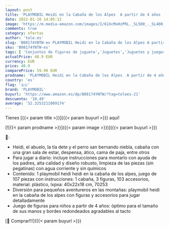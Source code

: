 ```yaml
---
layout: post
title: 'PLAYMOBIL Heidi en la Cabaña de los Alpes  A partir de 4 años  70253 '
date: 2022-01-10 14:05:12
image: 'https://m.media-amazon.com/images/I/61XcMxHzPRL._SL500_._SL400_.jpg'
comments: true
category: ofertas
author: 'tole.es'
slug: 'B08174YNTW-es PLAYMOBIL Heidi en la Cabaña de los Alpes A partir de 4...'
sku: 'B08174YNTW-es'
tags: [ 'Conjuntos de figuras de juguete','Juguetes','Juguetes y juegos','Muñecos y figuras','playmobil', ]
actualPrice: 48.9 EUR
currency: EUR
price: 48.9
comparePrice: 59.99 EUR
prodname: 'PLAYMOBIL Heidi en la Cabaña de los Alpes  A partir de 4 años  70253 '
country: 'es'
flag: '🇪🇸'
brand: 'PLAYMOBIL'
buyurl: 'https://www.amazon.es/dp/B08174YNTW/?tag=tolees-21'
descuento: '18.49'
average: '52.3253211009174'
---
```


Tienes [{{< param title >}}]({{< param buyurl >}}) aqui!

[![{{< param prodname >}}]({{< param image >}})]({{< param buyurl >}})

🔎:

- Heidi, el abuelo, la tía dete y el perro san bernando niebla, cabaña con una gran sala de estar, despensa, ático, cama de paja, entre otros
- Para jugar a diario: incluye instrucciones para montarlo con ayuda de los padres, alta calidad y diseño robusto, limpieza de las piezas (sin pegatinas) con agua corriente y sin químicos
- Contenido: 1 playmobil heidi heidi en la cabaña de los alpes, juego de 107 piezas con instrucciones: 1 cabaña, 3 figuras, 103 accesorios, material: plástico, lxpxa: 40x22x18 cm, 70253
- Diversión para pequeños aventureros en las montañas: playmobil heidi en la cabaña de los alpes con figuras y accesorios para jugar detalladamente
- Juego de figuras para niños a partir de 4 años: óptimo para el tamaño de sus manos y bordes redondeados agradables al tacto

[🛒 Comprar!!!]({{< param buyurl >}})
